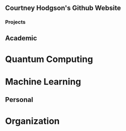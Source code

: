 ## Courtney Hodgson's Github Website


### Projects


## Academic
# Quantum Computing

# Machine Learning

## Personal 
# Organization


